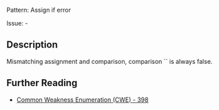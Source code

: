 Pattern: Assign if error

Issue: -

## Description

Mismatching assignment and comparison, comparison `` is always false.

## Further Reading

* [Common Weakness Enumeration (CWE) - 398](https://cwe.mitre.org/data/definitions/398.html)